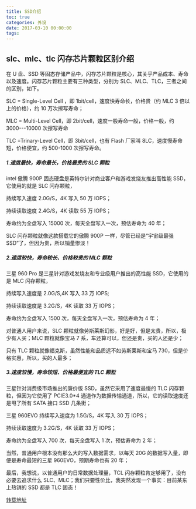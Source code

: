 ```yaml
---
title: SSD介绍
toc: true
categories: 外设
date: 2017-03-10 00:00:00
tags:
---
```


## slc、mlc、tlc 闪存芯片颗粒区别介绍

在 U 盘、SSD 等固态存储产品中，闪存芯片颗粒是核心，其关乎产品成本、寿命以及速度。闪存芯片颗粒主要有三种类型，分别为 SLC、MLC、TLC，三者之间的区别，如下。

SLC = Single-Level Cell
，即 1bit/cell，速度快寿命长，价格贵（约 MLC 3 倍以上的价格），约 10 万次擦写寿命；

MLC = Multi-Level
Cell，即 2bit/cell，速度一般寿命一般，价格一般，约 3000---10000 次擦写寿命

<!-- more -->

TLC =Trinary-Level Cell，即 3bit/cell，也有 Flash 厂家叫 8LC，速度慢寿命短，价格便宜，约 500-1000 次擦写寿命。 <!-- more -->

##### 1.速度最快，寿命最长，价格最贵的 SLC 颗粒

intel 傲腾 900P 固态硬盘是英特尔针对商业客户和游戏发烧友推出高性能 SSD，它使用的就是 SLC 闪存颗粒，

持续写入速度 2.0G/S，4K 写入 50 万 IOPS；

持续读取速度 2.4G/S，4K 读取 55 万 IOPS；

寿命约为全盘写入 15000 次，每天全盘写入一次，预估寿命为 40 年；

SLC 闪存颗粒就像这款搭载它的傲腾 900P 一样，尽管已经是“宇宙级最强 SSD”了，但因为贵，所以销量惨淡！

##### 2.速度较快，寿命较长、价格较贵的 MLC 颗粒

三星 960 Pro 是三星针对游戏发烧友和专业级用户推出的高性能 SSD，它使用的是 MLC 闪存颗粒，

持续写入速度是 2.0G/S,4K 写入 33 万 IOPS;

持续读取速度是 3.2G/S，4K 读取 33 万 IOPS；

寿命约为全盘写入 1500 次，每天全盘写入一次，预估寿命为 4 年；

对普通人用户来说，SLC 颗粒就像劳斯莱斯幻影，好是好，但是太贵，所以，极少有人买；MLC 颗粒就像宝马 7 系，车还算可以，但还是贵，买的人还是少；

只有 TLC 颗粒就像福克斯，虽然性能和品质远不如劳斯莱斯和宝马 730，但是价格实惠，所以，买的人最多；

##### 3.速度较慢，寿命较短、价格最便宜的 TLC 颗粒

三星针对消费级市场推出的廉价版 SSD，虽然它采用了速度最慢的 TLC 闪存颗粒，但因为它使用了 PCIE3.0\*4 通道作为数据传输通道，所以，它的读取速度还是甩了所有 SATA 接口 SSD 几条街；

三星 960EVO 持续写入速度为 1.5G/S，4K 写入 30 万 IOPS；

持续读取速度为 3.2G/S，4K 读取 33 万 IOPS；

寿命约为全盘写入 700 次，每天全盘写入 1 次，预估寿命为 2 年；

当然，普通用户根本没有那么大的写入数据需求，以每天 20G 的数据写入量，即便是寿命最短的三星 960EVO，预期寿命也有 20 年；

最后，我想说，以普通用户的日常数据处理量，TCL 闪存颗粒肯定够用了，没有必要去追求什么 SLC、MLC；我们只要性价比，我突然发现一个事实：目前某东上热销的 SSD 都是 TLC 固态！

[转载地址](https://zhidao.baidu.com/question/2055990913373032707.html)
